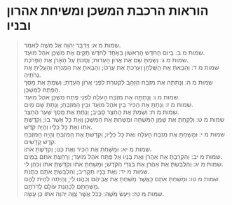 # הוראות הרכבת המשכן ומשיחת אהרון ובניו

> שמות מ א: וַיְדַבֵּר יְהוָה אֶל מֹשֶׁה לֵּאמֹר.  
> שמות מ ב: בְּיוֹם הַחֹדֶשׁ הָרִאשׁוֹן בְּאֶחָד לַחֹדֶשׁ תָּקִים אֶת מִשְׁכַּן אֹהֶל מוֹעֵד.  
> שמות מ ג: וְשַׂמְתָּ שָׁם אֵת אֲרוֹן הָעֵדוּת; וְסַכֹּתָ עַל הָאָרֹן אֶת הַפָּרֹכֶת.  
> שמות מ ד: וְהֵבֵאתָ אֶת הַשֻּׁלְחָן וְעָרַכְתָּ אֶת עֶרְכּוֹ; וְהֵבֵאתָ אֶת הַמְּנֹרָה וְהַעֲלֵיתָ אֶת נֵרֹתֶיהָ.  
> שמות מ ה: וְנָתַתָּה אֶת מִזְבַּח הַזָּהָב לִקְטֹרֶת לִפְנֵי אֲרוֹן הָעֵדֻת; וְשַׂמְתָּ אֶת מָסַךְ הַפֶּתַח לַמִּשְׁכָּן.  
> שמות מ ו: וְנָתַתָּה אֵת מִזְבַּח הָעֹלָה לִפְנֵי פֶּתַח מִשְׁכַּן אֹהֶל מוֹעֵד.  
> שמות מ ז: וְנָתַתָּ אֶת הַכִּיֹּר בֵּין אֹהֶל מוֹעֵד וּבֵין הַמִּזְבֵּחַ; וְנָתַתָּ שָׁם מָיִם.  
> שמות מ ח: וְשַׂמְתָּ אֶת הֶחָצֵר סָבִיב; וְנָתַתָּ אֶת מָסַךְ שַׁעַר הֶחָצֵר.  
> שמות מ ט: וְלָקַחְתָּ אֶת שֶׁמֶן הַמִּשְׁחָה וּמָשַׁחְתָּ אֶת הַמִּשְׁכָּן וְאֶת כָּל אֲשֶׁר בּוֹ; וְקִדַּשְׁתָּ אֹתוֹ וְאֶת כָּל כֵּלָיו וְהָיָה קֹדֶשׁ.  
> שמות מ י: וּמָשַׁחְתָּ אֶת מִזְבַּח הָעֹלָה וְאֶת כָּל כֵּלָיו; וְקִדַּשְׁתָּ אֶת הַמִּזְבֵּחַ וְהָיָה הַמִּזְבֵּחַ קֹדֶשׁ קָדָשִׁים.  
> שמות מ יא: וּמָשַׁחְתָּ אֶת הַכִּיֹּר וְאֶת כַּנּוֹ; וְקִדַּשְׁתָּ אֹתוֹ.  
> שמות מ יב: וְהִקְרַבְתָּ אֶת אַהֲרֹן וְאֶת בָּנָיו אֶל פֶּתַח אֹהֶל מוֹעֵד; וְרָחַצְתָּ אֹתָם בַּמָּיִם.  
> שמות מ יג: וְהִלְבַּשְׁתָּ אֶת אַהֲרֹן אֵת בִּגְדֵי הַקֹּדֶשׁ; וּמָשַׁחְתָּ אֹתוֹ וְקִדַּשְׁתָּ אֹתוֹ וְכִהֵן לִי.  
> שמות מ יד: וְאֶת בָּנָיו תַּקְרִיב; וְהִלְבַּשְׁתָּ אֹתָם כֻּתֳּנֹת.  
> שמות מ טו: וּמָשַׁחְתָּ אֹתָם כַּאֲשֶׁר מָשַׁחְתָּ אֶת אֲבִיהֶם וְכִהֲנוּ לִי; וְהָיְתָה לִהְיֹת לָהֶם מָשְׁחָתָם לִכְהֻנַּת עוֹלָם לְדֹרֹתָם.  
> שמות מ טז: וַיַּעַשׂ מֹשֶׁה:  כְּכֹל אֲשֶׁר צִוָּה יְהוָה אֹתוֹ כֵּן עָשָׂה.   
 

